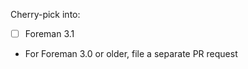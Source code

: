 
Cherry-pick into:

* [ ] Foreman 3.1
* For Foreman 3.0 or older, file a separate PR request

<!---
Thank you for contributing to Foreman documentation. Make sure to read README
for the documentation standards. Set cherry-pick github label to mark this
contribution for cherry picking and check which version do you need with [x].
-->
